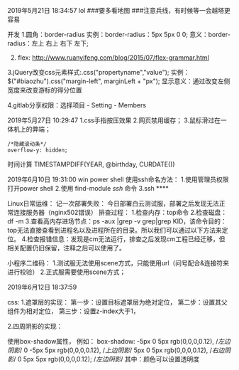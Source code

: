 2019年5月21日 18:34:57
lol
###要多看地图
###注意兵线，有时候等一会越塔更容易


开发
1.圆角：border-radius
实例：border-radius：5px 5px 0 0;
意义：border-radius：左上 右上 右下 左下;

2. flex: http://www.ruanyifeng.com/blog/2015/07/flex-grammar.html

3.jQuery改变css元素样式:.css("propertyname","value");
实例：        $("#biaozhu").css("margin-left", marginLeft + "px");
显示意义：通过改变左侧宽度来改变游标的得分位置

4.gitlab分享权限：选择项目 - Setting - Members


2019年5月27日 10:29:47
1.css手指按压效果
2.网页禁用缓存；
3.鼠标滑过在一体机上的弊端；

    /*隐藏滚动条*/
    overflow-y: hidden;
    
    
 时间计算
 TIMESTAMPDIFF(YEAR, @birthday, CURDATE())
 
 2019年6月10日 19:31:00
 win power shell 使用ssh命名方法：
 1.使用管理员权限打开power shell
 2.使用 find-module *ssh* 命令
 3.ssh ****
 
 Linux日常运维：
 记一次部署失败：
 今日部署白云测试服，部署之后发现无法正常连接服务器（nginx502错误）
 排查过程：
 1.检查内存：top命令
 2.检查磁盘：df -m
 3.查看高内存进场节点：ps -aux |grep -v grep|grep KID，该命令目的：top无法直接查看到进程名以及进程所在的目录。所以我们可以通过以下方法来定位。
 4.检查报错信息：发现是cm无法运行，排查之后发现cm工程已经迁移，但相关配置仍旧保留，注释之后可以使用了。
 
 
 小程序二维码：
 1.测试服无法使用scene方式，只能使用url（问号配合&连接符来进行校验）
 2.正式服需要使用scene方式；
 
 
 2019年6月12日 18:37:59
 
css:
1.遮罩层的实现：
    第一步：设置目标遮罩层为绝对定位，
    第二步：设置其父组件为相对定位，
    第三步：设置z-index大于1，

2.四周阴影的实现：

使用box-shadow属性，
例如：
    box-shadow:
        -5px 0 5px rgb(0,0,0,0.12),   /*左边阴影*/
        0 -5px 5px rgb(0,0,0,0.12),  /*上边阴影*/
        5px 0 5px rgb(0,0,0,0.12),  /*右边阴影*/
        0 5px 5px rgb(0,0,0,0.12); /*左边阴影*/
 其中：颜色可以设置透明度
 
